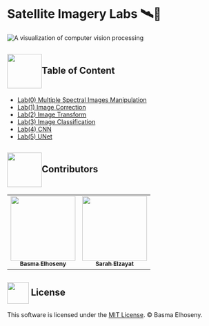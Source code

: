 # Satellite Imagery Labs 🛰️📡
 
<img src="https://miro.medium.com/v2/resize:fit:2000/1*9X6QPTDysvr51aMHQZKCZw.jpeg" alt="A visualization of computer vision processing">

<!-- Table of Content -->
## <img  align= center width=80px src="https://github.com/user-attachments/assets/d69b6bc3-cb46-4e2c-a982-581190c82d75">Table of Content

- <a href ="https://github.com/BasmaElhoseny01/Satellite-Labs/tree/main/Lab0%20-%20Multiple%20Spectral%20Images%20Manipulation">Lab(0) Multiple Spectral Images Manipulation</a>
- <a href ="https://github.com/BasmaElhoseny01/Satellite-Labs/tree/main/Lab1%20-%20Image%20Correction">Lab(1) Image Correction</a>
- <a href ="https://github.com/BasmaElhoseny01/Satellite-Labs/tree/main/Lab2%20-%20Image%20Transform">Lab(2) Image Transform</a>
- <a href ="https://github.com/BasmaElhoseny01/Satellite-Labs/tree/main/Lab3%20-%20Image%20Classification">Lab(3) Image Classification</a>
- <a href ="https://github.com/BasmaElhoseny01/Satellite-Labs/tree/main/Lab4%20-%20CNN">Lab(4) CNN</a>
- <a href ="https://github.com/BasmaElhoseny01/Satellite-Labs/tree/main/Lab5%20-%20U-Net">Lab(5) UNet</a>

<!-- Contributors -->
## <img  align= center width=80px src="https://media.tenor.com/QVC1Nmb9TwUAAAAj/coding.gif">Contributors
<!-- Contributors list -->
<table>
  <tr>
    <td align="center"><a href="https://github.com/BasmaElhoseny01"><img src="https://avatars.githubusercontent.com/u/72309546?v=4" width="150px;" alt=""/><br /><sub><b>Basma Elhoseny</b></sub></a><br /></td>
    <td align="center"><a href="https://github.com/SarahElzayat"><img src="https://avatars.githubusercontent.com/u/76779284?v=4" width="150px;" alt=""/><br /><sub><b>Sarah Elzayat</b></sub></a></td>
  </tr>
</table>

<!-- License -->
## <img  align= center height=50px src="https://alhidaayahacademy.sch.ng/wp-content/uploads/2016/04/LE_certificate_gr.gif">  License
This software is licensed under the [MIT License](https://github.com/BasmaElhoseny01/Satellite-Labs/blob/main/LICENSE). © Basma Elhoseny.
